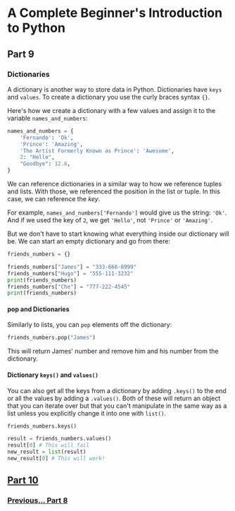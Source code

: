 # A Complete Beginner's Introduction to Python

## Part 9

### Dictionaries

A dictionary is another way to store data in Python. Dictionaries have `keys` and `values`. To create a dictionary you use the curly braces syntax `{}`.

Here's how we create a dictionary with a few values and assign it to the variable `names_and_numbers`:

```python
names_and_numbers = {
    'Fernando': 'Ok',
    'Prince': 'Amazing',
    'The Artist Formerly Known as Prince': 'Awesome',
    2: "Hello",
    "Goodbye": 12.6,
}
```

We can reference dictionaries in a similar way to how we reference tuples and lists. With those, we referenced the position in the list or tuple. In this case, we can reference the *key*.

For example, `names_and_numbers['Fernando']` would give us the string: `'Ok'`. And if we used the key of `2`, we get `'Hello'`, not `'Prince'` or `'Amazing'`.

But we don't have to start knowing what everything inside our dictionary will be. We can start an empty dictionary and go from there:

```python
friends_numbers = {}

friends_numbers["James"] = "333-666-8999"
friends_numbers["Hugo"] = "555-111-3232"
print(friends_numbers)
friends_numbers["Che"] = "777-222-4545"
print(friends_numbers)
```

#### pop and Dictionaries

Similarly to lists, you can `pop` elements off the dictionary:

```python
friends_numbers.pop("James")
```

This will return James' number and remove him and his number from the dictionary.

#### Dictionary `keys()` and `values()`

You can also get all the keys from a dictionary by adding `.keys()` to the end or all the values by adding a `.values()`. Both of these will return an object that you can iterate over but that you can't manipulate in the same way as a list unless you explicitly change it into one with `list()`.

```python
friends_numbers.keys()

result = friends_numbers.values()
result[0] # This will fail
new_result = list(result)
new_result[0] # This will work!
```

## [Part 10](part10.md)

### [Previous... Part 8](part8.md)